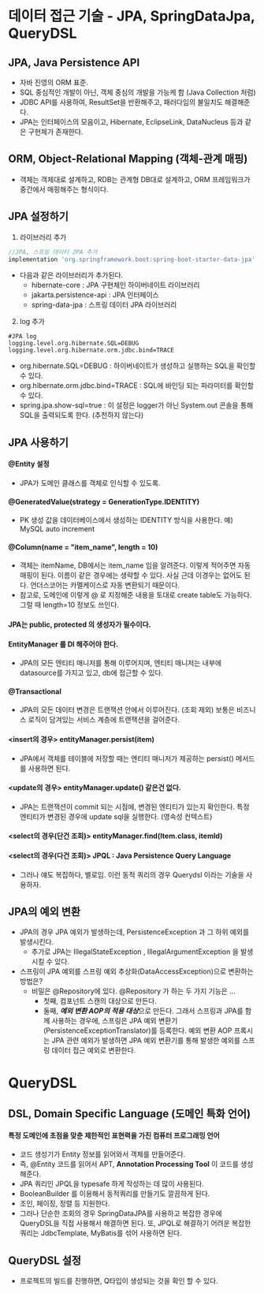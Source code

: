 # 데이터 접근 기술 - JPA, SpringDataJpa, QueryDSL

## JPA, Java Persistence API
- 자바 진영의 ORM 표준.
- SQL 중심적인 개발이 아닌, 객체 중심의 개발을 가능케 함 (Java Collection 처럼)
- JDBC API를 사용하여, ResultSet을 반환해주고, 패러다임의 불일치도 해결해준다.
- JPA는 인터페이스의 모음이고, Hibernate, EclipseLink, DataNucleus 등과 같은 구현체가 존재한다.

## ORM, Object-Relational Mapping (객체-관계 매핑)
- 객체는 객체대로 설계하고, RDB는 관계형 DB대로 설계하고, ORM 프레임워크가 중간에서 매핑해주는 형식이다.

## JPA 설정하기
1. 라이브러리 추가
```gradle
//JPA, 스프링 데이터 JPA 추가
implementation 'org.springframework.boot:spring-boot-starter-data-jpa'
```
- 다음과 같은 라이브러리가 추가된다.
  - hibernate-core : JPA 구현체인 하이버네이트 라이브러리
  - jakarta.persistence-api : JPA 인터페이스
  - spring-data-jpa : 스프링 데이터 JPA 라이브러리

2. log 추가
```properties
#JPA log
logging.level.org.hibernate.SQL=DEBUG
logging.level.org.hibernate.orm.jdbc.bind=TRACE
```
- org.hibernate.SQL=DEBUG : 하이버네이트가 생성하고 실행하는 SQL을 확인할 수 있다.
- org.hibernate.orm.jdbc.bind=TRACE : SQL에 바인딩 되는 파라미터를 확인할 수 있다.
- spring.jpa.show-sql=true : 이 설정은 logger가 아닌 System.out 콘솔을 통해 SQL을 출력되도록 한다. (추천하지 않는다)

## JPA 사용하기
#### @Entity 설정
- JPA가 도메인 클래스를 객체로 인식할 수 있도록.
#### @GeneratedValue(strategy = GenerationType.IDENTITY)
- PK 생성 값을 데이터베이스에서 생성하는 IDENTITY 방식을 사용한다. 예) MySQL auto increment
#### @Column(name = "item_name", length = 10)
- 객체는 itemName, DB에서는 item_name 임을 알려준다. 이렇게 적어주면 자동 매핑이 된다. 이름이 같은 경우에는 생략할 수 있다. 사실 근데 이경우는 없어도 된다. 언더스코어는 카멜케이스로 자동 변환되기 때문이다.
- 참고로, 도메인에 이렇게 @ 로 지정해준 내용을 토대로 create table도 가능하다. 그럴 때 length=10 정보도 쓰인다.
#### JPA는 public, protected 의 생성자가 필수이다.
#### EntityManager 를 DI 해주어야 한다. 
- JPA의 모든 엔티티 매니저를 통해 이루어지며, 엔티티 매니저는 내부에 datasource를 가지고 있고, db에 접근할 수 있다.
#### @Transactional
- JPA의 모든 데이터 변경은 트랜잭션 안에서 이루어진다. (조회 제외) 보통은 비즈니스 로직이 담겨있는 서비스 계층에 트랜잭션을 걸어준다.
#### <insert의 경우> entityManager.persist(item)
- JPA에서 객체를 테이블에 저장할 때는 엔티티 매니저가 제공하는 persist() 메서드를 사용하면 된다.
#### <update의 경우> entityManager.update() 같은건 없다.
- JPA는 트랜잭션이 commit 되는 시점에, 변경된 엔티티가 있는지 확인한다. 특정 엔티티가 변경된 경우에 update sql을 실행한다. (영속성 컨텍스트)
#### <select의 경우(단건 조회)> entityManager.find(Item.class, itemId)
#### <select의 경우(다건 조회)> JPQL : Java Persistence Query Language
- 그러나 얘도 복잡하다, 별로임. 이런 동적 쿼리의 경우 Querydsl 이라는 기술을 사용하자.

## JPA의 예외 변환
- JPA의 경우 JPA 예외가 발생하는데, PersistenceException 과 그 하위 예외를 발생시킨다.
  - 추가로 JPA는 IllegalStateException , IllegalArgumentException 을 발생시킬 수 있다.
- 스프링이 JPA 예외를 스프링 예외 추상화(DataAccessException)으로 변환하는 방법은?
  - 비밀은 @Repository에 있다. @Repository 가 하는 두 가지 기능은 ...
    - 첫째, 컴포넌트 스캔의 대상으로 만든다.
    - 둘째, ***예외 변환 AOP의 적용 대상***으로 만든다. 그래서 스프링과 JPA를 함께 사용하는 경우에, 스프링은 JPA 예외 변환기(PersistenceExceptionTranslator)를 등록한다. 예외 변환 AOP 프록시는 JPA 관련 예외가 발생하면 JPA 예외 변환기를 통해 발생한 예외를 스프링 데이터 접근 예외로 변환한다.

# QueryDSL
## DSL, Domain Specific Language (도메인 특화 언어)
#### 특정 도메인에 초점을 맞춘 제한적인 표현력을 가진 컴퓨터 프로그래밍 언어
- 코드 생성기가 Entity 정보를 읽어와서 객체를 만들어준다.
- 즉, @Entity 코드를 읽어서 APT, **Annotation Processing Tool** 이 코드를 생성해준다.
- JPA 쿼리인 JPQL을 typesafe 하게 작성하는 데 많이 사용된다.
- BooleanBuilder 를 이용해서 동적쿼리를 만들기도 깔끔하게 된다.
- 조인, 페이징, 정렬 등 지원한다.
- 그러나 단순한 조회의 경우 SpringDataJPA를 사용하고 복잡한 경우에 QueryDSL을 직접 사용해서 해결하면 된다. 또, JPQL로 해결하기 어려운 복잡한 쿼리는 JdbcTemplate, MyBatis를 섞어 사용하면 된다.
## QueryDSL 설정
- 프로젝트의 빌드를 진행하면, Q타입이 생성되는 것을 확인 할 수 있다.

